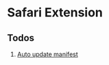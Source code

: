 # Safari Extension

## Todos

1.  [Auto update manifest](https://developer.apple.com/library/content/documentation/Tools/Conceptual/SafariExtensionGuide/UpdatingExtensions/UpdatingExtensions.html#//apple_ref/doc/uid/TP40009977-CH12-SW1)
